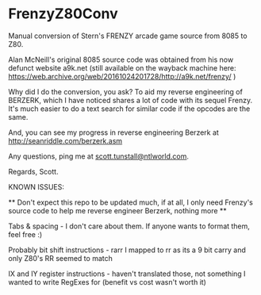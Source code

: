 # FrenzyZ80Conv

Manual conversion of Stern's FRENZY arcade game source from 8085 to Z80.

Alan McNeill's original 8085 source code was obtained from his now defunct website a9k.net (still available on the wayback machine here: https://web.archive.org/web/20161024201728/http://a9k.net/frenzy/ )

Why did I do the conversion, you ask? To aid my reverse engineering of BERZERK, which I have noticed shares a lot of code with its sequel Frenzy.
It's much easier to do a text search for similar code if the opcodes are the same. 

And, you can see my progress in reverse engineering Berzerk at http://seanriddle.com/berzerk.asm 

Any questions, ping me at scott.tunstall@ntlworld.com.  

Regards,
Scott.


KNOWN ISSUES:

** Don't expect this repo to be updated much, if at all, I only need Frenzy's source code to help me reverse engineer Berzerk, nothing more  **

Tabs & spacing - I don't care about them. If anyone wants to format them, feel free :) 

Probably bit shift instructions - rarr <reg8> I mapped to rr <reg8> as its a 9 bit carry and only Z80's RR seemed to match

IX and IY register instructions - haven't translated those, not something I wanted to write RegExes for (benefit vs cost wasn't worth it)

